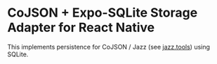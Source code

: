# CoJSON + Expo-SQLite Storage Adapter for React Native

This implements persistence for CoJSON / Jazz (see [jazz.tools](https://jazz.tools)) using SQLite.
